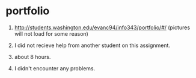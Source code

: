 # portfolio
1. http://students.washington.edu/evanc94/info343/portfolio/#/ (pictures will not load for some reason)

2. I did not recieve help from another student on this assignment.

3. about 8 hours.

4. I didn't encounter any problems.